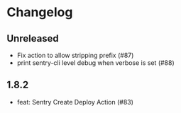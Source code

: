 # Changelog

## Unreleased

- Fix action to allow stripping prefix (#87)
- print sentry-cli level debug when verbose is set (#88)

## 1.8.2

- feat: Sentry Create Deploy Action (#83)
